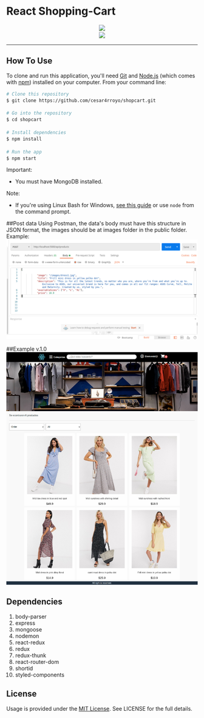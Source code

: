 # React Shopping-Cart
<p align="center">
    <a href="https://github.com/cesar4rroyo//">
        <img src="https://encrypted-tbn0.gstatic.com/images?q=tbn%3AANd9GcTqQ3VLuSP9AtC7__YmFM5ztN38E0v5KOhVGQ&usqp=CAU">
    </a>
	<br />
	<img src="https://forthebadge.com/images/badges/made-with-javascript.svg">
	
<br />
</p>
<hr />

## How To Use

To clone and run this application, you'll need [Git](https://git-scm.com) and [Node.js](https://nodejs.org/en/download/) (which comes with [npm](http://npmjs.com)) installed on your computer. From your command line:

```bash
# Clone this repository
$ git clone https://github.com/cesar4rroyo/shopcart.git

# Go into the repository
$ cd shopcart

# Install dependencies
$ npm install

# Run the app
$ npm start
```
Important:
- You must have MongoDB installed.

Note: 
- If you're using Linux Bash for Windows, [see this guide](https://www.howtogeek.com/261575/how-to-run-graphical-linux-desktop-applications-from-windows-10s-bash-shell/) or use `node` from the command prompt.

##Post data
Using Postman, the data's body must have this structure in JSON format, the images should be at images folder in the public folder.
Example:
<img src="https://raw.githubusercontent.com/cesar4rroyo/shopcart/master/public/images/post.png">

##Example v.1.0
<img src="https://raw.githubusercontent.com/cesar4rroyo/shopcart/master/public/images/ss.png">


## Dependencies
1. body-parser
2. express
3. mongoose
4. nodemon
5. react-redux
6. redux
7. redux-thunk
8. react-router-dom
9. shortid
10. styled-components


## License
Usage is provided under the [MIT License](http://opensource.org/licenses/mit-license.php). See LICENSE for the full details.




